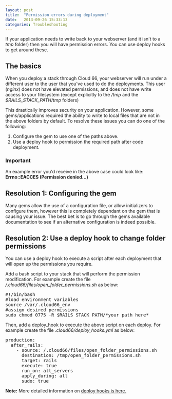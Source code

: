 ```yaml
---
layout: post
title:  "Permission errors during deployment"
date:   2013-09-26 15:33:13
categories: Troubleshooting
---
```


<p class="lead">If your application needs to write back to your webserver (and it isn't to a <i>tmp</i> folder) then you will have permission errors. You can use deploy hooks to get around these.</p>

## The basics
When you deploy a stack through Cloud 66, your webserver will run under a different user to the user that you've used to do the deployments.
This user (*nginx*) does not have elevated permissions, and does not have write access to your filesystem (except explicitly to the */tmp* and the *$RAILS_STACK_PATH/tmp* folders)

This drastically improves security on your application. However, some gems/applications required the ability to write to local files that are not in the above folders by default.
To resolve these issues you can do one of the following:
1. Configure the gem to use one of the paths above.
2. Use a deploy hook to permission the required path after code deployment.

<div class="notice">
		<h3>Important</h3>
		<p>An example error you'd receive in the above case could look like: <b>Errno::EACCES (Permission denied...)</b></p>
</div>

## Resolution 1: Configuring the gem

Many gems allow the use of a configuration file, or allow initializers to configure them, however this is completely dependant on the gem that is causing your issue.
The best bet is to go through the gems available documentation to see if an alternative configuration is indeed possible.

## Resolution 2: Use a deploy hook to change folder permissions

You can use a deploy hook to execute a script after each deployment that will open up the permissions you require.

Add a bash script to your stack that will perform the permission modification. For example create the file */.cloud66/files/open_folder_permissions.sh* as below:
<pre class="terminal">
&#35;!/bin/bash
&#35;load environment variables
source /var/.cloud66_env
&#35;assign desired permissions
sudo chmod 0775 -R $RAILS_STACK_PATH/*your_path_here*
</pre>

Then, add a deploy_hook to execute the above script on each deploy. For example create the file *.cloud66/deploy_hooks.yml* as below:
<pre class="terminal">
production:
  after_rails:
    - source: /.cloud66/files/open_folder_permissions.sh
      destination: /tmp/open_folder_permissions.sh
      target: rails
      execute: true
      run_on: all_servers
      apply_during: all
      sudo: true
</pre>

**Note:** More detailed information on [deploy hooks is here.](/help/deploy_hooks)